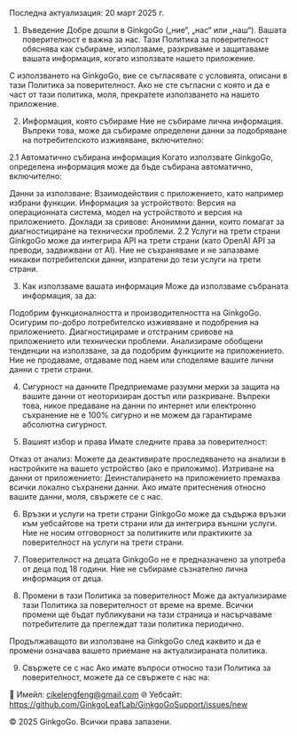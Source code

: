 Последна актуализация: 20 март 2025 г.

1. Въведение
Добре дошли в GinkgoGo („ние“, „нас“ или „наш“). Вашата поверителност е важна за нас. Тази Политика за поверителност обяснява как събираме, използваме, разкриваме и защитаваме вашата информация, когато използвате нашето приложение.

С използването на GinkgoGo, вие се съгласявате с условията, описани в тази Политика за поверителност. Ако не сте съгласни с която и да е част от тази политика, моля, прекратете използването на нашето приложение.

2. Информация, която събираме
Ние не събираме лична информация. Въпреки това, може да събираме определени данни за подобряване на потребителското изживяване, включително:

2.1 Автоматично събирана информация
Когато използвате GinkgoGo, определена информация може да бъде събирана автоматично, включително:

Данни за използване: Взаимодействия с приложението, като например избрани функции.
Информация за устройството: Версия на операционната система, модел на устройството и версия на приложението.
Доклади за сривове: Анонимни данни, които помагат за диагностициране на технически проблеми.
2.2 Услуги на трети страни
GinkgoGo може да интегрира API на трети страни (като OpenAI API за преводи, задвижвани от AI). Ние не съхраняваме и не запазваме никакви потребителски данни, изпратени до тези услуги на трети страни.

3. Как използваме вашата информация
Може да използваме събраната информация, за да:

Подобрим функционалността и производителността на GinkgoGo.
Осигурим по-добро потребителско изживяване и подобрения на приложението.
Диагностицираме и отстраним сривове на приложението или технически проблеми.
Анализираме обобщени тенденции на използване, за да подобрим функциите на приложението.
Ние не продаваме, отдаваме под наем или споделяме вашите лични данни с трети страни.

4. Сигурност на данните
Предприемаме разумни мерки за защита на вашите данни от неоторизиран достъп или разкриване. Въпреки това, никое предаване на данни по интернет или електронно съхранение не е 100% сигурно и не можем да гарантираме абсолютна сигурност.

5. Вашият избор и права
Имате следните права за поверителност:

Отказ от анализ: Можете да деактивирате проследяването на анализи в настройките на вашето устройство (ако е приложимо).
Изтриване на данни от приложението: Деинсталирането на приложението премахва всички локално съхранени данни.
Ако имате притеснения относно вашите данни, моля, свържете се с нас.

6. Връзки и услуги на трети страни
GinkgoGo може да съдържа връзки към уебсайтове на трети страни или да интегрира външни услуги. Ние не носим отговорност за политиките или практиките за поверителност на услуги на трети страни.

7. Поверителност на децата
GinkgoGo не е предназначено за употреба от деца под 18 години. Ние не събираме съзнателно лична информация от деца.

8. Промени в тази Политика за поверителност
Може да актуализираме тази Политика за поверителност от време на време. Всички промени ще бъдат публикувани на тази страница и насърчаваме потребителите да преглеждат тази политика периодично.

Продължаващото ви използване на GinkgoGo след каквито и да е промени означава вашето приемане на актуализираната политика.

9. Свържете се с нас
Ако имате въпроси относно тази Политика за поверителност, можете да се свържете с нас на:

📧 Имейл: cikelengfeng@gmail.com
🌐 Уебсайт: https://github.com/GinkgoLeafLab/GinkgoGoSupport/issues/new

© 2025 GinkgoGo. Всички права запазени.